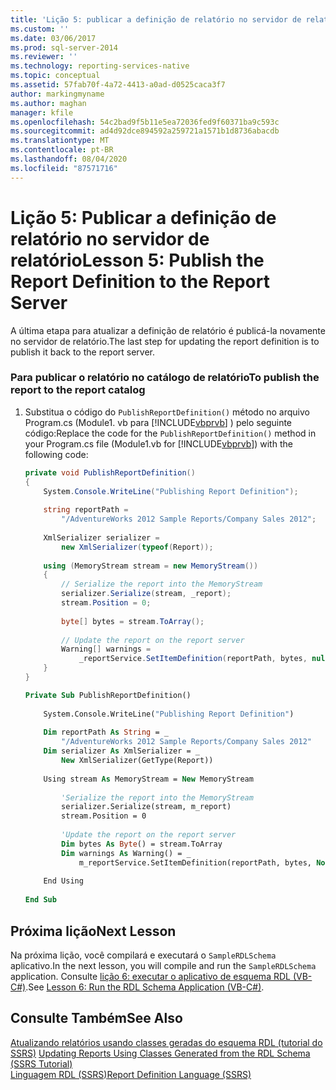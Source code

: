 ```yaml
---
title: 'Lição 5: publicar a definição de relatório no servidor de relatório | Microsoft Docs'
ms.custom: ''
ms.date: 03/06/2017
ms.prod: sql-server-2014
ms.reviewer: ''
ms.technology: reporting-services-native
ms.topic: conceptual
ms.assetid: 57fab70f-4a72-4413-a0ad-d0525caca3f7
author: markingmyname
ms.author: maghan
manager: kfile
ms.openlocfilehash: 54c2bad9f5b11e5ea72036fed9f60371ba9c593c
ms.sourcegitcommit: ad4d92dce894592a259721a1571b1d8736abacdb
ms.translationtype: MT
ms.contentlocale: pt-BR
ms.lasthandoff: 08/04/2020
ms.locfileid: "87571716"
---
```

# <a name="lesson-5-publish-the-report-definition-to-the-report-server"></a><span data-ttu-id="7364b-102">Lição 5: Publicar a definição de relatório no servidor de relatório</span><span class="sxs-lookup"><span data-stu-id="7364b-102">Lesson 5: Publish the Report Definition to the Report Server</span></span>
  <span data-ttu-id="7364b-103">A última etapa para atualizar a definição de relatório é publicá-la novamente no servidor de relatório.</span><span class="sxs-lookup"><span data-stu-id="7364b-103">The last step for updating the report definition is to publish it back to the report server.</span></span>  
  
### <a name="to-publish-the-report-to-the-report-catalog"></a><span data-ttu-id="7364b-104">Para publicar o relatório no catálogo de relatório</span><span class="sxs-lookup"><span data-stu-id="7364b-104">To publish the report to the report catalog</span></span>  
  
1.  <span data-ttu-id="7364b-105">Substitua o código do `PublishReportDefinition()` método no arquivo Program.cs (Module1. vb para [!INCLUDE[vbprvb](../includes/vbprvb-md.md)] ) pelo seguinte código:</span><span class="sxs-lookup"><span data-stu-id="7364b-105">Replace the code for the `PublishReportDefinition()` method in your Program.cs file (Module1.vb for [!INCLUDE[vbprvb](../includes/vbprvb-md.md)]) with the following code:</span></span>  
  
    ```csharp  
    private void PublishReportDefinition()  
    {  
        System.Console.WriteLine("Publishing Report Definition");  
  
        string reportPath =  
            "/AdventureWorks 2012 Sample Reports/Company Sales 2012";  
  
        XmlSerializer serializer =  
            new XmlSerializer(typeof(Report));  
  
        using (MemoryStream stream = new MemoryStream())  
        {  
            // Serialize the report into the MemoryStream  
            serializer.Serialize(stream, _report);  
            stream.Position = 0;  
  
            byte[] bytes = stream.ToArray();  
  
            // Update the report on the report server  
            Warning[] warnings =   
                _reportService.SetItemDefinition(reportPath, bytes, null);  
        }  
    }  
    ```  
  
    ```vb  
    Private Sub PublishReportDefinition()  
  
        System.Console.WriteLine("Publishing Report Definition")  
  
        Dim reportPath As String = _  
            "/AdventureWorks 2012 Sample Reports/Company Sales 2012"  
        Dim serializer As XmlSerializer = _  
            New XmlSerializer(GetType(Report))  
  
        Using stream As MemoryStream = New MemoryStream  
  
            'Serialize the report into the MemoryStream  
            serializer.Serialize(stream, m_report)  
            stream.Position = 0  
  
            'Update the report on the report server  
            Dim bytes As Byte() = stream.ToArray  
            Dim warnings As Warning() = _  
                m_reportService.SetItemDefinition(reportPath, bytes, Nothing)  
  
        End Using  
  
    End Sub  
    ```  
  
## <a name="next-lesson"></a><span data-ttu-id="7364b-106">Próxima lição</span><span class="sxs-lookup"><span data-stu-id="7364b-106">Next Lesson</span></span>  
 <span data-ttu-id="7364b-107">Na próxima lição, você compilará e executará o `SampleRDLSchema` aplicativo.</span><span class="sxs-lookup"><span data-stu-id="7364b-107">In the next lesson, you will compile and run the `SampleRDLSchema` application.</span></span> <span data-ttu-id="7364b-108">Consulte [lição 6: executar o aplicativo de esquema RDL &#40;VB-C&#35;&#41;](../../2014/tutorials/lesson-6-run-the-rdl-schema-application-vb-csharp.md).</span><span class="sxs-lookup"><span data-stu-id="7364b-108">See [Lesson 6: Run the RDL Schema Application &#40;VB-C&#35;&#41;](../../2014/tutorials/lesson-6-run-the-rdl-schema-application-vb-csharp.md).</span></span>  
  
## <a name="see-also"></a><span data-ttu-id="7364b-109">Consulte Também</span><span class="sxs-lookup"><span data-stu-id="7364b-109">See Also</span></span>  
 <span data-ttu-id="7364b-110">[Atualizando relatórios usando classes geradas do esquema RDL &#40;tutorial do SSRS&#41;](../../2014/tutorials/updating-reports-using-classes-generated-from-the-rdl-schema-ssrs-tutorial.md) </span><span class="sxs-lookup"><span data-stu-id="7364b-110">[Updating Reports Using Classes Generated from the RDL Schema &#40;SSRS Tutorial&#41;](../../2014/tutorials/updating-reports-using-classes-generated-from-the-rdl-schema-ssrs-tutorial.md) </span></span>  
 [<span data-ttu-id="7364b-111">Linguagem RDL &#40;SSRS&#41;</span><span class="sxs-lookup"><span data-stu-id="7364b-111">Report Definition Language &#40;SSRS&#41;</span></span>](../reporting-services/reports/report-definition-language-ssrs.md)  
  
  

